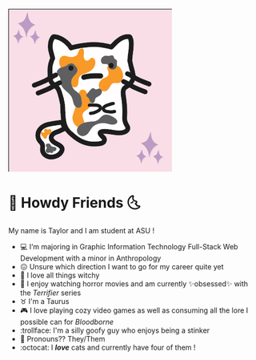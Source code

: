 ![Calico Kitty](kittyyy.png)

# :first_quarter_moon_with_face: Howdy Friends :last_quarter_moon_with_face:

My name is Taylor and I am student at ASU !

- :computer: I’m majoring in Graphic Information Technology Full-Stack Web Development with a minor in Anthropology 
- :confounded: Unsure which direction I want to go for my career quite yet
- :crystal_ball: I love all things witchy 
- :hocho: I enjoy watching horror movies and am currently :sparkles:obsessed:sparkles: with the *Terrifier* series
- :taurus: I'm a Taurus
- :video_game: I love playing cozy video games as well as consuming all the lore I possible can for *Bloodborne*
- :trollface: I'm a silly goofy guy who enjoys being a stinker
- :jack_o_lantern: Pronouns?? They/Them 
- :octocat: I ***love*** cats and currently have four of them !
